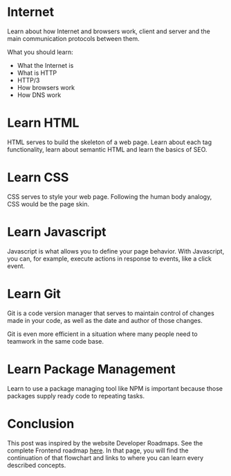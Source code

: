 # Internet 

Learn about how Internet and browsers work, client and server and the main communication protocols between them. 

What you should learn: 

- What the Internet is
- What is HTTP
- HTTP/3
- How browsers work
- How DNS work 

# Learn HTML 

HTML serves to build the skeleton of a web page. Learn about each tag functionality, learn about semantic HTML and learn the basics of SEO. 

# Learn CSS 

CSS serves to style your web page. Following the human body analogy, CSS would be the page skin. 

# Learn Javascript 

Javascript is what allows you to define your page behavior. With Javascript, you can, for example, execute actions in response to events, like a click event. 

# Learn Git 

Git is a code version manager that serves to maintain control of changes made in your code, as well as the date and author of those changes. 

Git is even more efficient in a situation where many people need to teamwork in the same code base. 

# Learn Package Management

Learn to use a package managing tool like NPM is important because those packages supply ready code to repeating tasks.

# Conclusion

This post was inspired by the website Developer Roadmaps. See the complete Frontend roadmap [here](https://roadmap.sh/frontend). In that page, you will find the continuation of that flowchart and links to where you can learn every described concepts.
